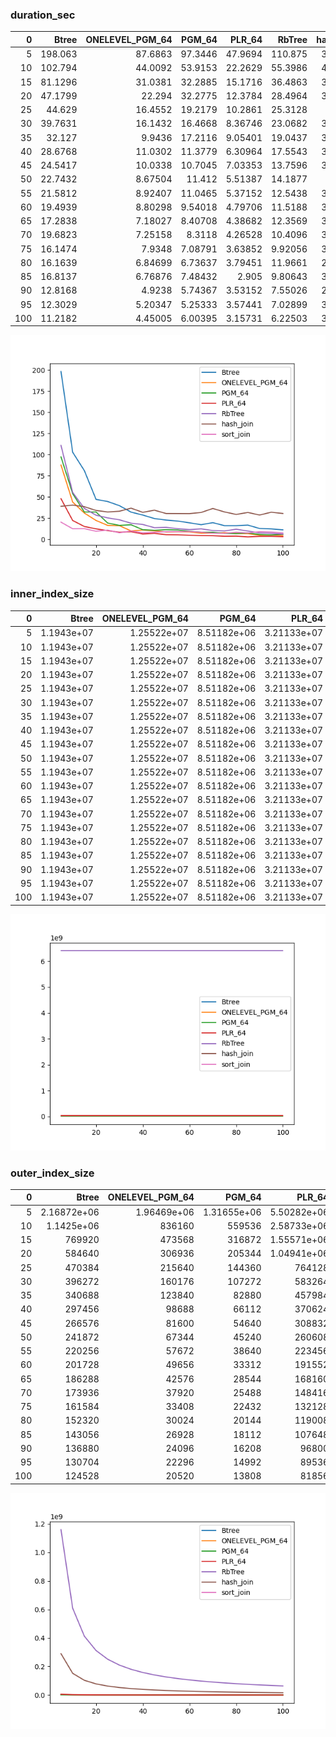 ### duration_sec

|   0 |    Btree |   ONELEVEL_PGM_64 |   PGM_64 |   PLR_64 |    RbTree |   hash_join |   sort_join |
|----:|---------:|------------------:|---------:|---------:|----------:|------------:|------------:|
|   5 | 198.063  |          87.6863  | 97.3446  | 47.9694  | 110.875   |     38.9787 |    20.3005  |
|  10 | 102.794  |          44.0092  | 53.9153  | 22.2629  |  55.3986  |     40.3962 |    12.4904  |
|  15 |  81.1296 |          31.0381  | 32.2885  | 15.1716  |  36.4863  |     38.5319 |    12.6415  |
|  20 |  47.1799 |          22.294   | 32.2775  | 12.3784  |  28.4964  |     34.0963 |     9.55505 |
|  25 |  44.629  |          16.4552  | 19.2179  | 10.2861  |  25.3128  |     32.306  |    10.9311  |
|  30 |  39.7631 |          16.1432  | 16.4668  |  8.36746 |  23.0682  |     33.1762 |     7.74424 |
|  35 |  32.127  |           9.9436  | 17.2116  |  9.05401 |  19.0437  |     36.7861 |     9.85591 |
|  40 |  28.6768 |          11.0302  | 11.3779  |  6.30964 |  17.5543  |     31.8841 |     7.70464 |
|  45 |  24.5417 |          10.0338  | 10.7045  |  7.03353 |  13.7596  |     34.4015 |     8.37234 |
|  50 |  22.7432 |           8.67504 | 11.412   |  5.51387 |  14.1877  |     30.466  |     9.03461 |
|  55 |  21.5812 |           8.92407 | 11.0465  |  5.37152 |  12.5438  |     30.4145 |     9.10676 |
|  60 |  19.4939 |           8.80298 |  9.54018 |  4.79706 |  11.5188  |     30.3561 |     9.25849 |
|  65 |  17.2838 |           7.18027 |  8.40708 |  4.38682 |  12.3569  |     31.7255 |     8.3987  |
|  70 |  19.6823 |           7.25158 |  8.3118  |  4.26528 |  10.4096  |     36.4162 |     7.20266 |
|  75 |  16.1474 |           7.9348  |  7.08791 |  3.63852 |   9.92056 |     32.3446 |     7.09702 |
|  80 |  16.1639 |           6.84699 |  6.73637 |  3.79451 |  11.9661  |     29.4026 |     8.38103 |
|  85 |  16.8137 |           6.76876 |  7.48432 |  2.905   |   9.80643 |     31.7233 |     7.57199 |
|  90 |  12.8168 |           4.9238  |  5.74367 |  3.53152 |   7.55026 |     28.6938 |     9.01758 |
|  95 |  12.3029 |           5.20347 |  5.25333 |  3.57441 |   7.02899 |     32.0064 |     8.60538 |
| 100 |  11.2182 |           4.45005 |  6.00395 |  3.15731 |   6.22503 |     30.5008 |     7.61184 |

![duration_sec.png](duration_sec.png)

### inner_index_size

|   0 |      Btree |   ONELEVEL_PGM_64 |      PGM_64 |      PLR_64 |   RbTree |   hash_join |   sort_join |
|----:|-----------:|------------------:|------------:|------------:|---------:|------------:|------------:|
|   5 | 1.1943e+07 |       1.25522e+07 | 8.51182e+06 | 3.21133e+07 |  6.4e+09 |         nan |         nan |
|  10 | 1.1943e+07 |       1.25522e+07 | 8.51182e+06 | 3.21133e+07 |  6.4e+09 |         nan |         nan |
|  15 | 1.1943e+07 |       1.25522e+07 | 8.51182e+06 | 3.21133e+07 |  6.4e+09 |         nan |         nan |
|  20 | 1.1943e+07 |       1.25522e+07 | 8.51182e+06 | 3.21133e+07 |  6.4e+09 |         nan |         nan |
|  25 | 1.1943e+07 |       1.25522e+07 | 8.51182e+06 | 3.21133e+07 |  6.4e+09 |         nan |         nan |
|  30 | 1.1943e+07 |       1.25522e+07 | 8.51182e+06 | 3.21133e+07 |  6.4e+09 |         nan |         nan |
|  35 | 1.1943e+07 |       1.25522e+07 | 8.51182e+06 | 3.21133e+07 |  6.4e+09 |         nan |         nan |
|  40 | 1.1943e+07 |       1.25522e+07 | 8.51182e+06 | 3.21133e+07 |  6.4e+09 |         nan |         nan |
|  45 | 1.1943e+07 |       1.25522e+07 | 8.51182e+06 | 3.21133e+07 |  6.4e+09 |         nan |         nan |
|  50 | 1.1943e+07 |       1.25522e+07 | 8.51182e+06 | 3.21133e+07 |  6.4e+09 |         nan |         nan |
|  55 | 1.1943e+07 |       1.25522e+07 | 8.51182e+06 | 3.21133e+07 |  6.4e+09 |         nan |         nan |
|  60 | 1.1943e+07 |       1.25522e+07 | 8.51182e+06 | 3.21133e+07 |  6.4e+09 |         nan |         nan |
|  65 | 1.1943e+07 |       1.25522e+07 | 8.51182e+06 | 3.21133e+07 |  6.4e+09 |         nan |         nan |
|  70 | 1.1943e+07 |       1.25522e+07 | 8.51182e+06 | 3.21133e+07 |  6.4e+09 |         nan |         nan |
|  75 | 1.1943e+07 |       1.25522e+07 | 8.51182e+06 | 3.21133e+07 |  6.4e+09 |         nan |         nan |
|  80 | 1.1943e+07 |       1.25522e+07 | 8.51182e+06 | 3.21133e+07 |  6.4e+09 |         nan |         nan |
|  85 | 1.1943e+07 |       1.25522e+07 | 8.51182e+06 | 3.21133e+07 |  6.4e+09 |         nan |         nan |
|  90 | 1.1943e+07 |       1.25522e+07 | 8.51182e+06 | 3.21133e+07 |  6.4e+09 |         nan |         nan |
|  95 | 1.1943e+07 |       1.25522e+07 | 8.51182e+06 | 3.21133e+07 |  6.4e+09 |         nan |         nan |
| 100 | 1.1943e+07 |       1.25522e+07 | 8.51182e+06 | 3.21133e+07 |  6.4e+09 |         nan |         nan |

![inner_index_size.png](inner_index_size.png)

### outer_index_size

|   0 |            Btree |   ONELEVEL_PGM_64 |           PGM_64 |           PLR_64 |      RbTree |   hash_join |   sort_join |
|----:|-----------------:|------------------:|-----------------:|-----------------:|------------:|------------:|------------:|
|   5 |      2.16872e+06 |       1.96469e+06 |      1.31655e+06 |      5.50282e+06 | 1.16011e+09 | 2.90028e+08 |         nan |
|  10 |      1.1425e+06  |  836160           | 559536           |      2.58733e+06 | 6.09024e+08 | 1.52256e+08 |         nan |
|  15 | 769920           |  473568           | 316872           |      1.55571e+06 | 4.12806e+08 | 1.03201e+08 |         nan |
|  20 | 584640           |  306936           | 205344           |      1.04941e+06 | 3.12192e+08 | 7.80479e+07 |         nan |
|  25 | 470384           |  215640           | 144360           | 764128           | 2.50962e+08 | 6.27406e+07 |         nan |
|  30 | 396272           |  160176           | 107272           | 583264           | 2.09863e+08 | 5.24658e+07 |         nan |
|  35 | 340688           |  123840           |  82880           | 457984           | 1.80304e+08 | 4.5076e+07  |         nan |
|  40 | 297456           |   98688           |  66112           | 370624           | 1.58061e+08 | 3.95153e+07 |         nan |
|  45 | 266576           |   81600           |  54640           | 308832           | 1.40684e+08 | 3.5171e+07  |         nan |
|  50 | 241872           |   67344           |  45240           | 260608           | 1.26764e+08 | 3.1691e+07  |         nan |
|  55 | 220256           |   57672           |  38640           | 223456           | 1.15338e+08 | 2.88344e+07 |         nan |
|  60 | 201728           |   49656           |  33312           | 191552           | 1.05815e+08 | 2.64538e+07 |         nan |
|  65 | 186288           |   42576           |  28544           | 168160           | 9.77362e+07 | 2.4434e+07  |         nan |
|  70 | 173936           |   37920           |  25488           | 148416           | 9.08116e+07 | 2.27029e+07 |         nan |
|  75 | 161584           |   33408           |  22432           | 132128           | 8.47944e+07 | 2.11986e+07 |         nan |
|  80 | 152320           |   30024           |  20144           | 119008           | 7.95328e+07 | 1.98832e+07 |         nan |
|  85 | 143056           |   26928           |  18112           | 107648           | 7.48812e+07 | 1.87203e+07 |         nan |
|  90 | 136880           |   24096           |  16208           |  96800           | 7.0752e+07  | 1.7688e+07  |         nan |
|  95 | 130704           |   22296           |  14992           |  89536           | 6.70444e+07 | 1.67611e+07 |         nan |
| 100 | 124528           |   20520           |  13808           |  81856           | 6.37186e+07 | 1.59296e+07 |         nan |

![outer_index_size.png](outer_index_size.png)


